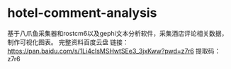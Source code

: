 # hotel-comment-analysis
基于八爪鱼采集器和rostcm6以及gephi文本分析软件，采集酒店评论相关数据，制作可视化图表。
完整资料百度云盘 
链接：https://pan.baidu.com/s/1Li4cIsMSHwtSEe3_3jxKww?pwd=z7r6 
提取码：z7r6

